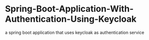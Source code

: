 # Spring-Boot-Application-With-Authentication-Using-Keycloak
a spring boot application that uses keycloak as authentication service
